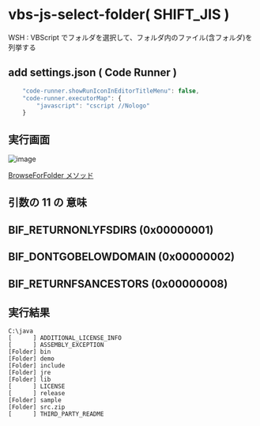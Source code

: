 # vbs-js-select-folder( SHIFT_JIS )
WSH : VBScript でフォルダを選択して、フォルダ内のファイル(含フォルダ)を列挙する

## add settings.json ( Code Runner )
```javascript
    "code-runner.showRunIconInEditorTitleMenu": false,
    "code-runner.executorMap": {
        "javascript": "cscript //Nologo"
    }
```
## 実行画面
![image](https://user-images.githubusercontent.com/1501327/131621428-5438ea0f-f814-42a6-b5bb-d1f51d75a509.png)

[BrowseForFolder メソッド](https://docs.microsoft.com/ja-jp/windows/win32/shell/ishelldispatch-browseforfolder)

## 引数の 11 の 意味
BIF_RETURNONLYFSDIRS (0x00000001)
--
BIF_DONTGOBELOWDOMAIN (0x00000002)
--
BIF_RETURNFSANCESTORS (0x00000008)
--
## 実行結果
```
C:\java
[      ] ADDITIONAL_LICENSE_INFO
[      ] ASSEMBLY_EXCEPTION     
[Folder] bin
[Folder] demo
[Folder] include
[Folder] jre
[Folder] lib
[      ] LICENSE
[      ] release
[Folder] sample
[Folder] src.zip
[      ] THIRD_PARTY_README     
```
